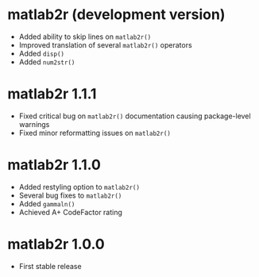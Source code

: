 # matlab2r (development version)

* Added ability to skip lines on `matlab2r()`
* Improved translation of several `matlab2r()` operators
* Added `disp()`
* Added `num2str()`

# matlab2r 1.1.1

* Fixed critical bug on `matlab2r()` documentation causing package-level warnings
* Fixed minor reformatting issues on `matlab2r()`

# matlab2r 1.1.0

* Added restyling option to `matlab2r()`
* Several bug fixes to `matlab2r()`
* Added `gammaln()`
* Achieved A+ CodeFactor rating

# matlab2r 1.0.0

* First stable release
